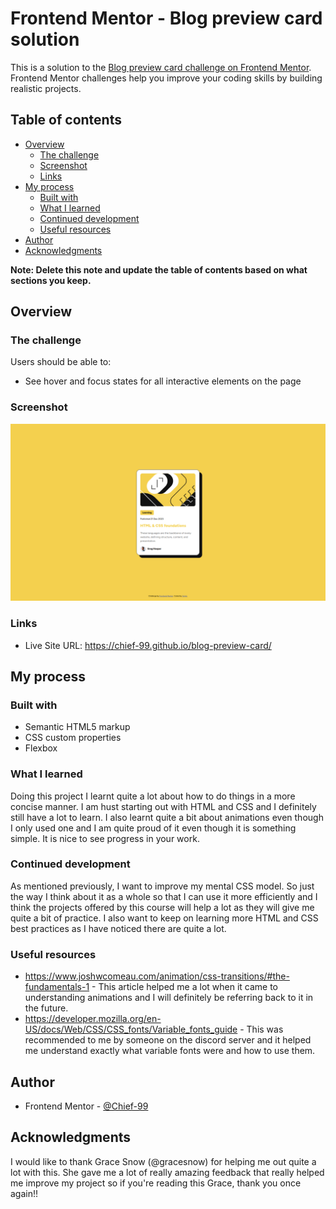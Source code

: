 # Frontend Mentor - Blog preview card solution

This is a solution to the [Blog preview card challenge on Frontend Mentor](https://www.frontendmentor.io/challenges/blog-preview-card-ckPaj01IcS). Frontend Mentor challenges help you improve your coding skills by building realistic projects. 

## Table of contents

- [Overview](#overview)
  - [The challenge](#the-challenge)
  - [Screenshot](#screenshot)
  - [Links](#links)
- [My process](#my-process)
  - [Built with](#built-with)
  - [What I learned](#what-i-learned)
  - [Continued development](#continued-development)
  - [Useful resources](#useful-resources)
- [Author](#author)
- [Acknowledgments](#acknowledgments)

**Note: Delete this note and update the table of contents based on what sections you keep.**

## Overview

### The challenge

Users should be able to:

- See hover and focus states for all interactive elements on the page

### Screenshot

![](./assets/images/screenshot.jpg)

### Links

- Live Site URL: https://chief-99.github.io/blog-preview-card/

## My process

### Built with

- Semantic HTML5 markup
- CSS custom properties
- Flexbox


### What I learned

Doing this project I learnt quite a lot about how to do things in a more concise manner. I am hust starting out with HTML and CSS and I definitely still have a lot to learn. I also learnt quite a bit about animations even though I only used one and I am quite proud of it even though it is something simple. It is nice to see progress in your work.


### Continued development

As mentioned previously, I want to improve my mental CSS model. So just the way I think about it as a whole so that I can use it more efficiently and I think the projects offered by this course will help a lot as they will give me quite a bit of practice. I also want to keep on learning more HTML and CSS best practices as I have noticed there are quite a lot. 


### Useful resources

- https://www.joshwcomeau.com/animation/css-transitions/#the-fundamentals-1 - This article helped me a lot when it came to understanding animations and I will definitely be referring back to it in the future.
- https://developer.mozilla.org/en-US/docs/Web/CSS/CSS_fonts/Variable_fonts_guide - This was recommended to me by someone on the discord server and it helped me understand exactly what variable fonts were and how to use them. 


## Author

- Frontend Mentor - [@Chief-99](https://www.frontendmentor.io/profile/Chief-99)


## Acknowledgments

I would like to thank Grace Snow (@gracesnow) for helping me out quite a lot with this. She gave me a lot of really amazing feedback that really helped me improve my project so if you're reading this Grace, thank you once again!!
